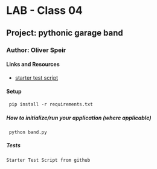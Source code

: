 # LAB - Class 04
## Project: pythonic garage band
### Author: Oliver Speir
#### Links and Resources
- [starter test script](https://github.com/codefellows/seattle-code-python-401d20/blob/main/class-04/lab/tests/test_band.py)
#### Setup
     pip install -r requirements.txt
##### How to initialize/run your application (where applicable)
     python band.py
##### Tests
    Starter Test Script from github
    
